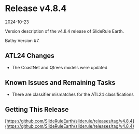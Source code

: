 # Release v4.8.4

2024-10-23

Version description of the v4.8.4 release of SlideRule Earth.

Bathy Version #7.

## ATL24 Changes

* The CoastNet and Qtrees models were updated.

## Known Issues and Remaining Tasks

* There are classifier mismatches for the ATL24 classifications

## Getting This Release

[https://github.com/SlideRuleEarth/sliderule/releases/tag/v4.8.4](https://github.com/SlideRuleEarth/sliderule/releases/tag/v4.8.4)
